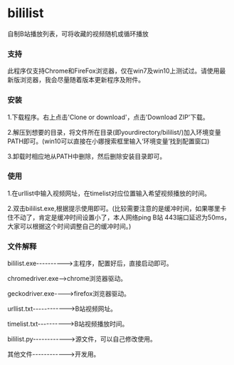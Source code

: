 # bililist
自制B站播放列表，可将收藏的视频随机或循环播放
### 支持
此程序仅支持Chrome和FireFox浏览器，仅在win7及win10上测试过。请使用最新版浏览器，我会尽量随着版本更新程序及附件。
### 安装
1.下载程序。右上点击'Clone or download'，点击'Download ZIP'下载。

2.解压到想要的目录，将文件所在目录(即yourdirectory/bililist/)加入环境变量PATH即可。(win10可以直接在小娜搜索框里输入‘环境变量’找到配置窗口)

3.卸载时相应地从PATH中删除，然后删除安装目录即可。
### 使用
1.在urllist中输入视频网址，在timelist对应位置输入希望视频播放的时间。

2.双击bililist.exe,根据提示使用即可。(比较需要注意的是缓冲时间，如果哪里卡住不动了，肯定是缓冲时间设置小了，本人网络ping B站 443端口延迟为50ms，大家可以根据这个时间调整自己的缓冲时间。)
### 文件解释
bililist.exe---------->主程序，配置好后，直接启动即可。

chromedriver.exe-->chrome浏览器驱动。

geckodriver.exe---->firefox浏览器驱动。

urllist.txt------------>B站视频网址。

timelist.txt---------->B站视频播放时间。

bililist.py------------>源文件，可以自己修改使用。

其他文件------------>开发用。
